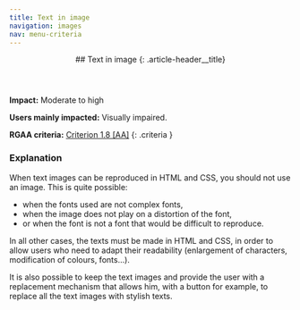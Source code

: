 ```yaml
---
title: Text in image
navigation: images
nav: menu-criteria
---
```


<header>
## Text in image
{: .article-header__title}
</header>

**Impact:** Moderate to high

**Users mainly impacted:** Visually impaired.

**RGAA criteria:** [Criterion 1.8 [AA]](http://disic.github.io/rgaa_referentiel_en/criteria.html#crit-1-8)
{: .criteria }

### Explanation

When text images can be reproduced in HTML and CSS, you should not use an image. This is quite possible:

* when the fonts used are not complex fonts,
* when the image does not play on a distortion of the font,
* or when the font is not a font that would be difficult to reproduce.

In all other cases, the texts must be made in HTML and CSS, in order to allow users who need to adapt their readability (enlargement of characters, modification of colours, fonts...).

It is also possible to keep the text images and provide the user with a replacement mechanism that allows him, with a button for example, to replace all the text images with stylish texts.

